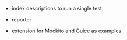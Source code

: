 - index descriptions to run a single test
- reporter

- extension for Mockito and Guice as examples
